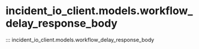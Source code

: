 # incident_io_client.models.workflow_delay_response_body

::: incident_io_client.models.workflow_delay_response_body